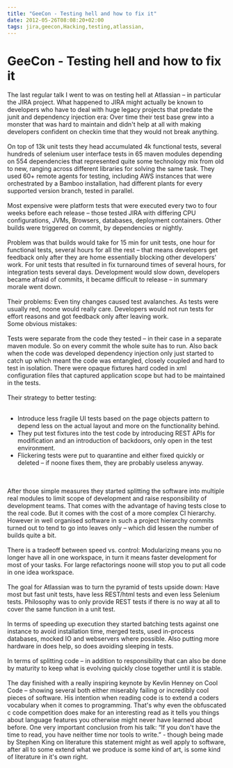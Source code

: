 ```yaml
---
title: "GeeCon - Testing hell and how to fix it"
date: 2012-05-26T08:08:20+02:00
tags: jira,geecon,Hacking,testing,atlassian,
---
```


# GeeCon - Testing hell and how to fix it


The last regular talk I went to was on testing hell at Atlassian – in particular the JIRA project. What happened to 
JIRA might actually be known to developers who have to deal with huge legacy projects that predate the junit and 
dependency injection era: Over time their test base grew into a monster that was hard to maintain and didn't help at 
all with making developers confident on checkin time that they would not break anything.<br><br>On top of 13k unit 
tests they head accumulated 4k functional tests, several hundreds of selenium user interface tests in 65 maven modules 
depending on 554 dependencies that represented quite some technology mix from old to new, ranging across different 
libraries for solving the same task. They used 60+ remote agents for testing, including AWS instances that were 
orchestrated by a Bamboo installation, had different plants for every supported version branch, tested in 
parallel.<br><br>Most expensive were platform tests that were executed every two to four weeks before each release – 
those tested JIRA with differing CPU configurations, JVMs, Browsers, databases, deployment containers. Other builds 
were triggered on commit, by dependencies or nightly.<br><br>Problem was that builds would take for 15 min for unit 
tests, one hour for functional tests, several hours for all the rest – that means developers get feedback only after 
they are home essentially blocking other developers' work. For unit tests that resulted in fix turnaround times of 
several hours, for integration tests several days. Development would slow down, developers became afraid of commits, it 
became difficult to release – in summary morale went down.<br><br>Their problems: Even tiny changes caused test 
avalanches. As tests were usually red, noone would really care. Developers would not run tests for effort reasons and 
got feedback only after leaving work.<br>Some obvious mistakes: <br><br>Tests were separate from the code they tested – 
in their case in a separate maven module. So on every commit the whole suite has to run. Also back when the code was 
developed dependency injection only just started to catch up which meant the code was entangled, closely coupled and 
hard to test in isolation. There were opaque fixtures hard coded in xml configuration files that captured application 
scope but had to be maintained in the tests.<br><br>Their strategy to better testing:<br><ul><br><li>Introduce less 
fragile UI tests based on the page objects pattern to depend less on the actual layout and more on the functionality 
behind.<br><li>They put test fixtures into the test code by introducing REST APIs for modification and an introduction 
of backdoors, only open in the test environment.<br><li>Flickering tests were put to quarantine and either fixed 
quickly or deleted – if noone fixes them, they are probably useless anyway.<br></ul><br><br>After those simple measures 
they started splitting the software into multiple real modules to limit scope of development and raise responsibility 
of development teams. That comes with the advantage of having tests close to the real code. But it comes with the cost 
of a more complex CI hierarchy. However in well organised software in such a project hierarchy commits turned out to 
tend to go into leaves only – which did lessen the number of builds quite a bit.<br><br>There is  a tradeoff between 
speed vs. control: Modularizing means you no longer have all in one workspace, in turn it means faster development for 
most of your tasks. For large refactorings noone will stop you to put all code in one idea workspace.<br><br>The goal 
for Atlassian was to turn the pyramid of tests upside down: Have most but fast unit tests, have less REST/html tests 
and even less Selenium tests. Philosophy was to only provide REST tests if there is no way at all to cover the same 
function in a unit test.<br><br>In terms of speeding up execution they started batching tests against one instance to 
avoid installation time, merged tests, used in-process databases, mocked IO and webservers where possible. Also putting 
more hardware in does help, so does avoiding sleeping in tests.<br><br>In terms of splitting code – in addition to 
responsibility that can also be done by maturity to keep what is evolving quickly close together until it is 
stable.<br><br>The day finished with a really inspiring keynote by Kevlin Henney on Cool Code – showing several both 
either miserably failing or incredibly cool pieces of software. His intention when reading code is to extend a coders 
vocabulary when it comes to programming. That's why even the obfuscated c code competition does make for an interesting 
read as it tells you things about language features you otherwise might never have learned about before. One very 
important conclusion from his talk: “If you don't have the time to read, you have neither time nor tools to write.” - 
though being made by Stephen King on literature this statement might as well apply to software, after all to some 
extend what we produce is some kind of art, is some kind of literature in it's own right.<br>
